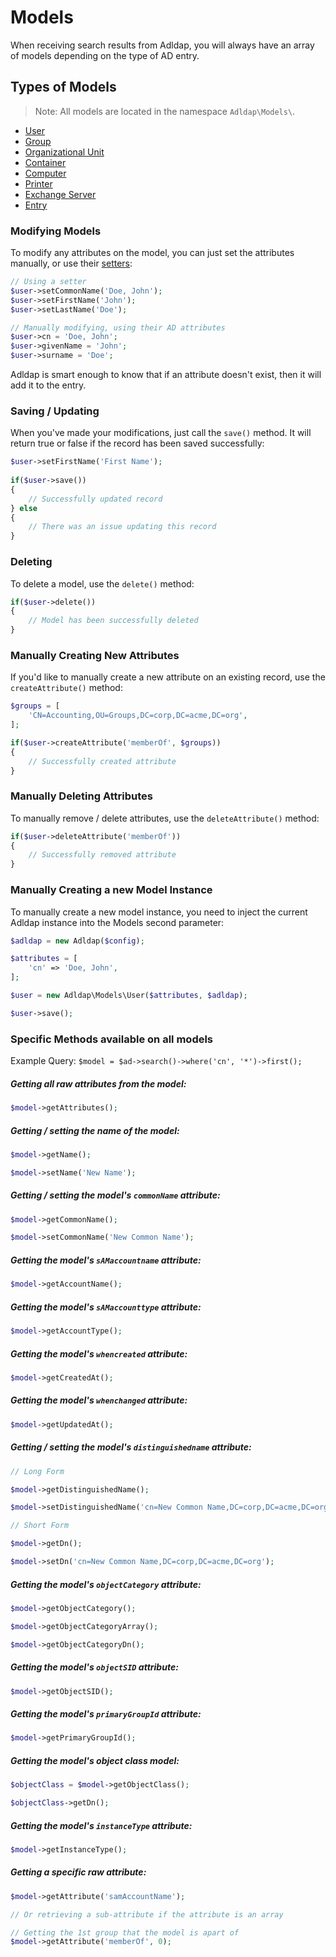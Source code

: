# Models

When receiving search results from Adldap, you will always have an array of models depending on the type of AD entry.

## Types of Models

> Note: All models are located in the namespace `Adldap\Models\`.

- [User](https://github.com/Adldap2/Adldap2/blob/master/docs/models/USER.md)
- [Group](https://github.com/Adldap2/Adldap2/blob/master/docs/models/GROUP.md)
- [Organizational Unit](https://github.com/Adldap2/Adldap2/blob/master/docs/models/OU.md)
- [Container](https://github.com/Adldap2/Adldap2/blob/master/docs/models/CONTAINER.md)
- [Computer](https://github.com/Adldap2/Adldap2/blob/master/docs/models/COMPUTER.md)
- [Printer](https://github.com/Adldap2/Adldap2/blob/master/docs/models/PRINTER.md)
- [Exchange Server](https://github.com/Adldap2/Adldap2/blob/master/docs/models/EXCHANGE-SERVER.md)
- [Entry](https://github.com/Adldap2/Adldap2/blob/master/docs/models/ENTRY.md)

### Modifying Models

To modify any attributes on the model, you can just set the attributes manually, or use their [setters](#specific-methods-available-on-all-models):

```php
// Using a setter
$user->setCommonName('Doe, John');
$user->setFirstName('John');
$user->setLastName('Doe');

// Manually modifying, using their AD attributes
$user->cn = 'Doe, John';
$user->givenName = 'John';
$user->surname = 'Doe';
```

Adldap is smart enough to know that if an attribute doesn't exist, then it will add it to the entry.

### Saving / Updating

When you've made your modifications, just call the `save()` method. It will return true or false if the record has been
saved successfully:

```php
$user->setFirstName('First Name');
    
if($user->save())
{
    // Successfully updated record
} else
{
    // There was an issue updating this record
}
```

### Deleting

To delete a model, use the `delete()` method:

```php
if($user->delete())
{
    // Model has been successfully deleted
}
```

### Manually Creating New Attributes

If you'd like to manually create a new attribute on an existing record, use the `createAttribute()` method:

```php
$groups = [
    'CN=Accounting,OU=Groups,DC=corp,DC=acme,DC=org',
];

if($user->createAttribute('memberOf', $groups))
{
    // Successfully created attribute
}
```

### Manually Deleting Attributes

To manually remove / delete attributes, use the `deleteAttribute()` method:

```php
if($user->deleteAttribute('memberOf'))
{
    // Successfully removed attribute
}
```

### Manually Creating a new Model Instance

To manually create a new model instance, you need to inject the current Adldap instance into the Models second parameter:

```php
$adldap = new Adldap($config);

$attributes = [
    'cn' => 'Doe, John',
];

$user = new Adldap\Models\User($attributes, $adldap);

$user->save();
```

### Specific Methods available on all models

Example Query: `$model = $ad->search()->where('cn', '*')->first();`

##### Getting all raw attributes from the model:

```php
$model->getAttributes();
```

##### Getting / setting the name of the model:

```php
$model->getName();

$model->setName('New Name');
```

##### Getting / setting the model's `commonName` attribute:

```php
$model->getCommonName();

$model->setCommonName('New Common Name');
```

##### Getting the model's `sAMaccountname` attribute:

```php
$model->getAccountName();
```

##### Getting the model's `sAMaccounttype` attribute:

```php
$model->getAccountType();
```

##### Getting the model's `whencreated` attribute:

```php
$model->getCreatedAt();
```

##### Getting the model's `whenchanged` attribute:

```php
$model->getUpdatedAt();
```

##### Getting / setting the model's `distinguishedname` attribute:

```php
// Long Form

$model->getDistinguishedName();

$model->setDistinguishedName('cn=New Common Name,DC=corp,DC=acme,DC=org');

// Short Form

$model->getDn();

$model->setDn('cn=New Common Name,DC=corp,DC=acme,DC=org');
```

##### Getting the model's `objectCategory` attribute:

```php
$model->getObjectCategory();

$model->getObjectCategoryArray();

$model->getObjectCategoryDn();
```

##### Getting the model's `objectSID` attribute:

```php
$model->getObjectSID();
```

##### Getting the model's `primaryGroupId` attribute:

```php
$model->getPrimaryGroupId();
```

##### Getting the model's object class model:

```php
$objectClass = $model->getObjectClass();

$objectClass->getDn();
```

##### Getting the model's `instanceType` attribute:

```php
$model->getInstanceType();
```

##### Getting a specific raw attribute:

```php
$model->getAttribute('samAccountName');

// Or retrieving a sub-attribute if the attribute is an array

// Getting the 1st group that the model is apart of
$model->getAttribute('memberOf', 0); 
```
